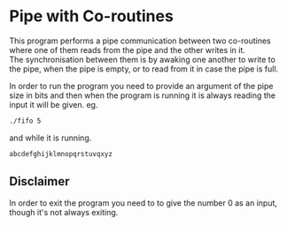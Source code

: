 # Pipe with Co-routines

This program performs a pipe communication between two co-routines where one of them reads from the pipe and the other writes in it.<br>
The synchronisation between them is by awaking one another to write to the pipe, when the pipe is empty, or to read from it in case the pipe is full. <br />

In order to run the program you need to provide an argument of the pipe size in bits and then when the program is running it is always reading the input it will be given.
eg.
```bash
./fifo 5
```
and while it is running. 
```bash
abcdefghijklmnopqrstuvqxyz
```

## Disclaimer 
In order to exit the program you need to to give the number 0 as an input, though it's not always exiting.